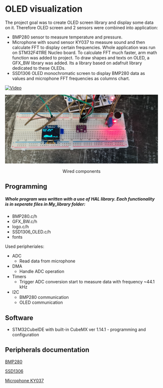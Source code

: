 
# OLED visualization

The project goal was to create OLED screen library and display some data on it. Therefore OLED screen and 2 sensors were combined into application:
- BMP280 sensor to measure temperature and pressure.
- Microphone with sound sensor KY037 to measure sound and then calculate FFT to display certain frequencies.
Whole application was run on STM32F411RE Nucleo board. To calculate FFT much faster, arm math function was added to project.
To draw shapes and texts on OLED, a GFX_BW library was added. Its a library based on adafruit library dedicated to these OLEDs.
- SSD1306 OLED monochromatic screen to display BMP280 data as values and microphone FFT frequencies as columns chart.

[![Video](https://img.youtube.com/vi/sc953bA8)](https://www.youtube.com/watch?v=dy-sc953bA8)

<p align="center">
    <img src="./Images/Wired_devices.jpg" width =600>
</p>
<p align="center">
    Wired components
</p>

## Programming

##### Whole program was written with a use of HAL library. Each functionality is in seperate files in My_library folder:
- BMP280.c/h
- GFX_BW.c/h 
- logo.c/h 
- SSD1306_OLED.c/h 
- fonts

Used peripheriales:
- ADC
    - Read data from microphone 
- DMA
    - Handle ADC operation
- Timers 
    - Trigger ADC conversion start to measure data with frequency ~44.1 kHz
- I2C
	- BMP280 communication
  - OLED communication
 
## Software

- STM32CubeIDE with built-in CubeMX ver 1.14.1 - programming and configuration

## Peripherals documentation

[BMP280](https://cdn-shop.adafruit.com/datasheets/BST-BMP280-DS001-11.pdf)

[SSD1306](https://cdn-shop.adafruit.com/datasheets/SSD1306.pdf)

[Microphone KY037](https://datasheetspdf.com/pdf-file/1402047/Joy-IT/KY-037/1)
